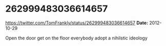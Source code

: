 # 262999483036614657
https://twitter.com/TomFrankly/status/262999483036614657
**Date:** 2012-10-29

Open the door get on the floor everybody adopt a nihilstic ideology

